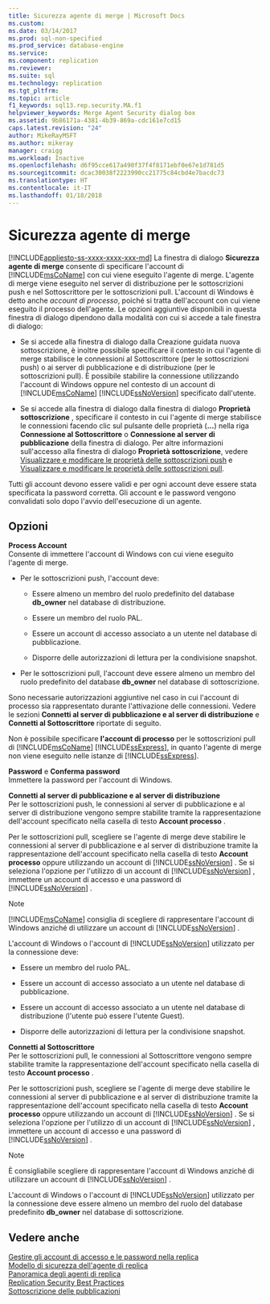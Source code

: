 ```yaml
---
title: Sicurezza agente di merge | Microsoft Docs
ms.custom: 
ms.date: 03/14/2017
ms.prod: sql-non-specified
ms.prod_service: database-engine
ms.service: 
ms.component: replication
ms.reviewer: 
ms.suite: sql
ms.technology: replication
ms.tgt_pltfrm: 
ms.topic: article
f1_keywords: sql13.rep.security.MA.f1
helpviewer_keywords: Merge Agent Security dialog box
ms.assetid: 9b86171a-4381-4b39-869a-cdc161e7cd15
caps.latest.revision: "24"
author: MikeRayMSFT
ms.author: mikeray
manager: craigg
ms.workload: Inactive
ms.openlocfilehash: d6f95cce617a490f37f4f8171ebf0e67e1d781d5
ms.sourcegitcommit: dcac30038f2223990cc21775c84cbd4e7bacdc73
ms.translationtype: HT
ms.contentlocale: it-IT
ms.lasthandoff: 01/18/2018
---
```

# <a name="merge-agent-security"></a>Sicurezza agente di merge
[!INCLUDE[appliesto-ss-xxxx-xxxx-xxx-md](../../includes/appliesto-ss-xxxx-xxxx-xxx-md.md)] La finestra di dialogo **Sicurezza agente di merge** consente di specificare l'account di [!INCLUDE[msCoName](../../includes/msconame-md.md)] con cui viene eseguito l'agente di merge. L'agente di merge viene eseguito nel server di distribuzione per le sottoscrizioni push e nel Sottoscrittore per le sottoscrizioni pull. L'account di Windows è detto anche *account di processo*, poiché si tratta dell'account con cui viene eseguito il processo dell'agente. Le opzioni aggiuntive disponibili in questa finestra di dialogo dipendono dalla modalità con cui si accede a tale finestra di dialogo:  
  
-   Se si accede alla finestra di dialogo dalla Creazione guidata nuova sottoscrizione, è inoltre possibile specificare il contesto in cui l'agente di merge stabilisce le connessioni al Sottoscrittore (per le sottoscrizioni push) o ai server di pubblicazione e di distribuzione (per le sottoscrizioni pull). È possibile stabilire la connessione utilizzando l'account di Windows oppure nel contesto di un account di [!INCLUDE[msCoName](../../includes/msconame-md.md)] [!INCLUDE[ssNoVersion](../../includes/ssnoversion-md.md)] specificato dall'utente.  
  
-   Se si accede alla finestra di dialogo dalla finestra di dialogo **Proprietà sottoscrizione** , specificare il contesto in cui l'agente di merge stabilisce le connessioni facendo clic sul pulsante delle proprietà (**...**) nella riga **Connessione al Sottoscrittore** o **Connessione al server di pubblicazione** della finestra di dialogo. Per altre informazioni sull'accesso alla finestra di dialogo **Proprietà sottoscrizione**, vedere [Visualizzare e modificare le proprietà delle sottoscrizioni push](../../relational-databases/replication/view-and-modify-push-subscription-properties.md) e [Visualizzare e modificare le proprietà delle sottoscrizioni pull](../../relational-databases/replication/view-and-modify-pull-subscription-properties.md).  
  
 Tutti gli account devono essere validi e per ogni account deve essere stata specificata la password corretta. Gli account e le password vengono convalidati solo dopo l'avvio dell'esecuzione di un agente.  
  
## <a name="options"></a>Opzioni  
 **Process Account**  
 Consente di immettere l'account di Windows con cui viene eseguito l'agente di merge.  
  
-   Per le sottoscrizioni push, l'account deve:  
  
    -   Essere almeno un membro del ruolo predefinito del database **db_owner** nel database di distribuzione.  
  
    -   Essere un membro del ruolo PAL.  
  
    -   Essere un account di accesso associato a un utente nel database di pubblicazione.  
  
    -   Disporre delle autorizzazioni di lettura per la condivisione snapshot.  
  
-   Per le sottoscrizioni pull, l'account deve essere almeno un membro del ruolo predefinito del database **db_owner** nel database di sottoscrizione.  
  
 Sono necessarie autorizzazioni aggiuntive nel caso in cui l'account di processo sia rappresentato durante l'attivazione delle connessioni. Vedere le sezioni **Connetti al server di pubblicazione e al server di distribuzione** e **Connetti al Sottoscrittore** riportate di seguito.  
  
 Non è possibile specificare **l'account di processo** per le sottoscrizioni pull di [!INCLUDE[msCoName](../../includes/msconame-md.md)] [!INCLUDE[ssExpress](../../includes/ssexpress-md.md)], in quanto l'agente di merge non viene eseguito nelle istanze di [!INCLUDE[ssExpress](../../includes/ssexpress-md.md)].  
  
 **Password** e **Conferma password**  
 Immettere la password per l'account di Windows.  
  
 **Connetti al server di pubblicazione e al server di distribuzione**  
 Per le sottoscrizioni push, le connessioni al server di pubblicazione e al server di distribuzione vengono sempre stabilite tramite la rappresentazione dell'account specificato nella casella di testo **Account processo** .  
  
 Per le sottoscrizioni pull, scegliere se l'agente di merge deve stabilire le connessioni al server di pubblicazione e al server di distribuzione tramite la rappresentazione dell'account specificato nella casella di testo **Account processo** oppure utilizzando un account di [!INCLUDE[ssNoVersion](../../includes/ssnoversion-md.md)] . Se si seleziona l'opzione per l'utilizzo di un account di [!INCLUDE[ssNoVersion](../../includes/ssnoversion-md.md)] , immettere un account di accesso e una password di [!INCLUDE[ssNoVersion](../../includes/ssnoversion-md.md)] .  
  
> [!NOTE]  
>  [!INCLUDE[msCoName](../../includes/msconame-md.md)] consiglia di scegliere di rappresentare l'account di Windows anziché di utilizzare un account di [!INCLUDE[ssNoVersion](../../includes/ssnoversion-md.md)] .  
  
 L'account di Windows o l'account di [!INCLUDE[ssNoVersion](../../includes/ssnoversion-md.md)] utilizzato per la connessione deve:  
  
-   Essere un membro del ruolo PAL.  
  
-   Essere un account di accesso associato a un utente nel database di pubblicazione.  
  
-   Essere un account di accesso associato a un utente nel database di distribuzione (l'utente può essere l'utente Guest).  
  
-   Disporre delle autorizzazioni di lettura per la condivisione snapshot.  
  
 **Connetti al Sottoscrittore**  
 Per le sottoscrizioni pull, le connessioni al Sottoscrittore vengono sempre stabilite tramite la rappresentazione dell'account specificato nella casella di testo **Account processo** .  
  
 Per le sottoscrizioni push, scegliere se l'agente di merge deve stabilire le connessioni al server di pubblicazione e al server di distribuzione tramite la rappresentazione dell'account specificato nella casella di testo **Account processo** oppure utilizzando un account di [!INCLUDE[ssNoVersion](../../includes/ssnoversion-md.md)] . Se si seleziona l'opzione per l'utilizzo di un account di [!INCLUDE[ssNoVersion](../../includes/ssnoversion-md.md)] , immettere un account di accesso e una password di [!INCLUDE[ssNoVersion](../../includes/ssnoversion-md.md)] .  
  
> [!NOTE]  
>  È consigliabile scegliere di rappresentare l'account di Windows anziché di utilizzare un account di [!INCLUDE[ssNoVersion](../../includes/ssnoversion-md.md)] .  
  
 L'account di Windows o l'account di [!INCLUDE[ssNoVersion](../../includes/ssnoversion-md.md)] utilizzato per la connessione deve essere almeno un membro del ruolo del database predefinito **db_owner** nel database di sottoscrizione.  
  
## <a name="see-also"></a>Vedere anche  
 [Gestire gli account di accesso e le password nella replica](../../relational-databases/replication/security/manage-logins-and-passwords-in-replication.md)   
 [Modello di sicurezza dell'agente di replica](../../relational-databases/replication/security/replication-agent-security-model.md)   
 [Panoramica degli agenti di replica](../../relational-databases/replication/agents/replication-agents-overview.md)   
 [Replication Security Best Practices](../../relational-databases/replication/security/replication-security-best-practices.md)   
 [Sottoscrizione delle pubblicazioni](../../relational-databases/replication/subscribe-to-publications.md)  
  
  
